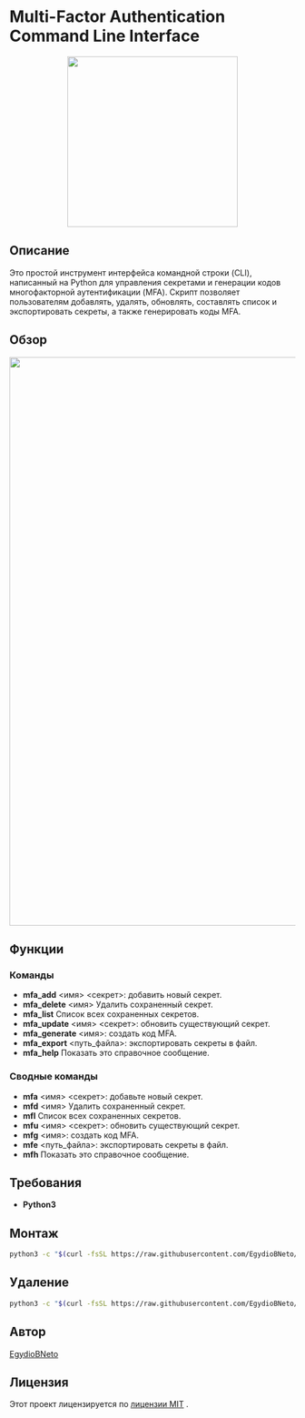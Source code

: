 # Multi-Factor Authentication Command Line Interface

<div align="center"> <img src="https://github.com/EgydioBNeto/mfa-cli/assets/84047984/714533aa-22a2-4127-8d40-363e59a573fa" width="300px"> </div>

## Описание

Это простой инструмент интерфейса командной строки (CLI), написанный на Python для управления секретами и генерации кодов многофакторной аутентификации (MFA). Скрипт позволяет пользователям добавлять, удалять, обновлять, составлять список и экспортировать секреты, а также генерировать коды MFA.

## Обзор

<div align="center"> <img src="https://github.com/EgydioBNeto/mfa-cli/assets/84047984/4fe8c766-8e76-4183-a80c-9ac143cbc18f" width="1000px"> </div>

## Функции

### Команды

- **mfa_add** &lt;имя&gt; &lt;секрет&gt;: добавить новый секрет.
- **mfa_delete** &lt;имя&gt; Удалить сохраненный секрет.
- **mfa_list** Список всех сохраненных секретов.
- **mfa_update** &lt;имя&gt; &lt;секрет&gt;: обновить существующий секрет.
- **mfa_generate** &lt;имя&gt;: создать код MFA.
- **mfa_export** &lt;путь_файла&gt;: экспортировать секреты в файл.
- **mfa_help** Показать это справочное сообщение.

### Сводные команды

- **mfa** &lt;имя&gt; &lt;секрет&gt;: добавьте новый секрет.
- **mfd** &lt;имя&gt; Удалить сохраненный секрет.
- **mfl** Список всех сохраненных секретов.
- **mfu** &lt;имя&gt; &lt;секрет&gt;: обновить существующий секрет.
- **mfg** &lt;имя&gt;: создать код MFA.
- **mfe** &lt;путь_файла&gt;: экспортировать секреты в файл.
- **mfh** Показать это справочное сообщение.

## Требования

- **Python3**

## Монтаж

```bash
python3 -c "$(curl -fsSL https://raw.githubusercontent.com/EgydioBNeto/mfa-cli/main/install.py)"
```

## Удаление

```bash
python3 -c "$(curl -fsSL https://raw.githubusercontent.com/EgydioBNeto/mfa-cli/main/uninstall.py)"
```

## Автор

[EgydioBNeto](https://github.com/EgydioBNeto)

## Лицензия

Этот проект лицензируется по [лицензии MIT](https://github.com/EgydioBNeto/mfa-cli/blob/main/LICENSE) .
